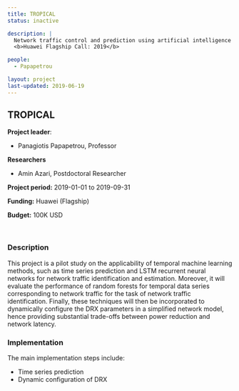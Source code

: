 ```yaml
---
title: TROPICAL
status: inactive

description: |
  Network traffic control and prediction using artificial intelligence  <br>
  <b>Huawei Flagship Call: 2019</b>

people:
  - Papapetrou

layout: project
last-updated: 2019-06-19
---
```


## TROPICAL
**Project leader**:
- Panagiotis Papapetrou, Professor

**Researchers**
- Amin Azari, Postdoctoral Researcher

**Project period:** 2019-01-01 to 2019-09-31

**Funding:** Huawei (Flagship)

**Budget:** 100K USD

<br>

### Description
This project is a pilot study on the applicability of temporal machine learning methods, such as time series prediction and LSTM recurrent neural networks for network traffic identification and estimation. Moreover, it will evaluate the performance of random forests for temporal data series corresponding to network traffic for the task of network traffic identification. Finally, these techniques will then be incorporated to dynamically configure the DRX parameters in a simplified network model, hence providing substantial trade-offs between power reduction and network latency.

### Implementation

The main implementation steps include:
 * Time series prediction
 * Dynamic configuration of DRX
